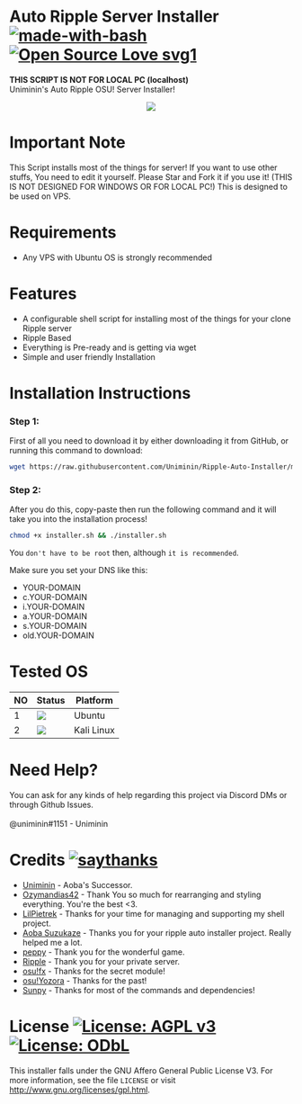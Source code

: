 # Auto Ripple Server Installer [![made-with-bash](https://img.shields.io/badge/Made%20with-Bash-1f425f.svg)](https://www.gnu.org/software/bash/)  [![Open Source Love svg1](https://badges.frapsoft.com/os/v1/open-source.svg?v=103)](https://github.com/Uniminin/) 
<b>**THIS SCRIPT IS NOT FOR LOCAL PC (localhost)**</b><br>
Uniminin's Auto Ripple OSU! Server Installer!

<p align="center">
  <img src="https://ripple.moe/static/logos/logo-pink.svg"/>
</p>

# Important Note
This Script installs most of the things for server! If you want to use other stuffs, You need to edit it yourself. Please Star and Fork it if you use it! (THIS IS NOT DESIGNED FOR WINDOWS OR FOR LOCAL PC!) This is designed to be used on VPS.

# Requirements
* Any VPS with Ubuntu OS is strongly recommended

# Features
* A configurable shell script for installing most of the things for your clone Ripple server
* Ripple Based
* Everything is Pre-ready and is getting via wget
* Simple and user friendly Installation

# Installation Instructions

### Step 1:

First of all you need to download it by either downloading it from GitHub, or running this command to download: 

```bash
wget https://raw.githubusercontent.com/Uniminin/Ripple-Auto-Installer/master/installer.sh
```

### Step 2:

After you do this, copy-paste then run the following command and it will take you into the installation process!

```bash
chmod +x installer.sh && ./installer.sh
```

You `don't have to be root` then, although `it is recommended`.

Make sure you set your DNS like this:

* YOUR-DOMAIN
* c.YOUR-DOMAIN
* i.YOUR-DOMAIN
* a.YOUR-DOMAIN
* s.YOUR-DOMAIN
* old.YOUR-DOMAIN

# Tested OS

| NO | Status| Platform|
|----|-------|---------|
|1|[![](https://neilpang.github.io/acmetest/status/ubuntu-latest.svg)](https://github.com/uniminin)| Ubuntu
|2|[![](https://neilpang.github.io/acmetest/status/kalilinux-kali-linux-docker.svg)](https://github.com/uniminin)|Kali Linux

# Need Help?
You can ask for any kinds of help regarding this project via Discord DMs or through Github Issues.<br>
<br>
@uniminin#1151 - Uniminin

# Credits [![saythanks](https://img.shields.io/badge/say-thanks-ff69b4.svg)](https://github.com/Uniminin/)
* <a href=https://github.com/Uniminin>Uniminin</a> - Aoba's Successor.
* <a href=https://github.com/Ozymandias42>Ozymandias42</a> - Thank You so much for rearranging and styling everything. You're the best <3.
* <a href=https://github.com/LilPietrek>LilPietrek</a> - Thanks for your time for managing and supporting my shell project.
* <a href=https://github.com/Hazuki-san>Aoba Suzukaze</a> - Thanks you for your ripple auto installer project. Really helped me a lot.
* <a href=https://github.com/ppy>peppy</a> - Thank you for the wonderful game.
* <a href=https://github.com/osuripple>Ripple</a> - Thank you for your private server.
* <a href=https://github.com/osufx>osu!fx</a> - Thanks for the secret module!
* <a href=https://github.com/osuYozora>osu!Yozora</a> - Thanks for the past!
* <a href=https://github.com/EmilySunpy>Sunpy</a> - Thanks for most of the commands and dependencies!

# License [![License: AGPL v3](https://img.shields.io/badge/License-AGPL%20v3-blue.svg)](https://www.gnu.org/licenses/agpl-3.0) [![License: ODbL](https://img.shields.io/badge/License-ODbL-brightgreen.svg)](https://opendatacommons.org/licenses/odbl/)
This installer falls under the GNU Affero General Public License V3. For more information, see the file `LICENSE` or visit http://www.gnu.org/licenses/gpl.html.
